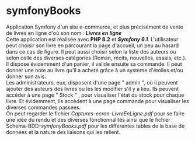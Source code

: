 # symfonyBooks
Application Symfony d'un site e-commerce, et plus précisément de vente de livres en ligne d'où son nom : <b><i>Livres en ligne</i></b>
<br />
Cette application est réalisée avec <b>PHP 8.2</b> et <b><i>Symfony 6.1</i></b>. L'utilisateur peut choisir son livre en parcourant la page d'accueil, un peu au hasard dans ce cas de figure. Il peut aussi choisir selon la liste des auteurs ou selon celle des diverses catégories (Roman, récits, nouvelles, essais, etc.). Il dispose évidemment  d'un panier, il valide ensuite sa commande. Il peut donner une note au livre qu'il a acheté grâce à un système d'étoiles et/ou donner son avis.
<br />
Les administrateurs, eux, disposent d'une page " admin ", où il peuvent ajouter des auteurs des livres ou les les modifier s'il y  a lieu. Ils peuvent accéder à une page " Stock " , pour visualiser l'état du stock pour chaque livre. Et évidemment, ils accèdent à une page commande pour visualiser les diverses commandes passées.
<br />
On peut regarder le fichier <i>Captures-ecran-LivreEnLigne.pdf</i> pour se faire une idée du rendu et des diverses fonctionnalités ainsi que le fichier Schema-BDD-<i>symfonyBooks.pdf</i> pour les différentes tables de la base de données et la nature des liaisons qui les relient. 
